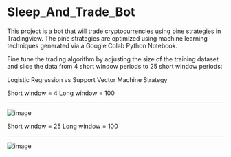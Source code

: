 # Sleep_And_Trade_Bot
This project is a bot that will trade cryptocurrencies using pine strategies in Tradingview. The pine strategies are optimized using machine learning techniques generated via a Google Colab Python Notebook.

Fine tune the trading algorithm by adjusting the size of the training dataset and slice the data from 4 short window periods to 25 short window periods:

Logistic Regression vs Support Vector Machine Strategy

Short window = 4
Long window = 100
______________________________________________________________________
![image](https://user-images.githubusercontent.com/35645038/165048148-5fb911d3-d0a2-4906-b363-50456b47c972.png)


Short window = 25
Long window = 100
______________________________________________________________________
![image](https://user-images.githubusercontent.com/35645038/165048247-e4fcf769-6ae2-423a-91eb-200db19b5a92.png)

